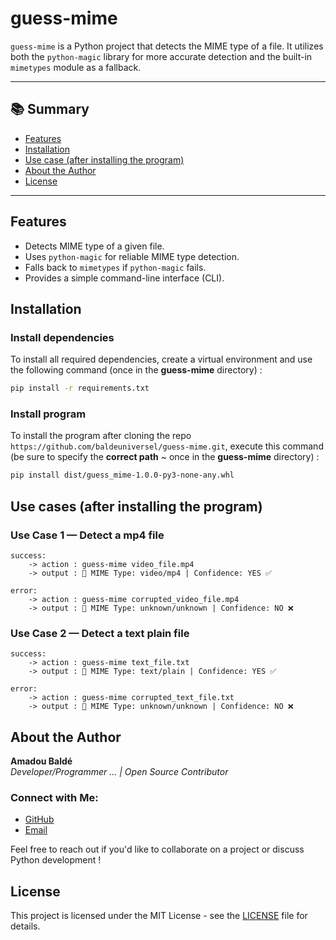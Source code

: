 # guess-mime
`guess-mime` is a Python project that detects the MIME type of a file. It utilizes both the `python-magic` library for more accurate 
detection and the built-in `mimetypes` module as a fallback.

---

## 📚 Summary
- [Features](#features)  
- [Installation](#installation)   
- [Use case (after installing the program)](#use-cases-after-installing-the-program)  
- [About the Author](#about-the-author)  
- [License](#license)

---

## Features
- Detects MIME type of a given file.
- Uses `python-magic` for reliable MIME type detection.
- Falls back to `mimetypes` if `python-magic` fails.
- Provides a simple command-line interface (CLI).

## Installation
### Install dependencies
To install all required dependencies, create a virtual environment and use the following command (once in the **guess-mime** directory) :
```bash
pip install -r requirements.txt 
```

### Install program
To install the program after cloning the repo `https://github.com/baldeuniversel/guess-mime.git`, execute 
this command (be sure to specify the **correct path** ~ once in the **guess-mime** directory) : 
```bash
pip install dist/guess_mime-1.0.0-py3-none-any.whl
```

## Use cases (after installing the program)
### Use Case 1 — Detect a mp4 file
```
success:
    -> action : guess-mime video_file.mp4
    -> output : 🎉 MIME Type: video/mp4 | Confidence: YES ✅

error:
    -> action : guess-mime corrupted_video_file.mp4
    -> output : 🎉 MIME Type: unknown/unknown | Confidence: NO ❌
```

### Use Case 2 — Detect a text plain file 
```
success:
    -> action : guess-mime text_file.txt
    -> output : 🎉 MIME Type: text/plain | Confidence: YES ✅

error:
    -> action : guess-mime corrupted_text_file.txt
    -> output : 🎉 MIME Type: unknown/unknown | Confidence: NO ❌
```

## About the Author
**Amadou Baldé**  
*Developer/Programmer ... | Open Source Contributor*

### Connect with Me:
- [GitHub](https://github.com/baldeuniversel)  
- [Email](mailto:baldeuniversel@protonmail.com)

Feel free to reach out if you'd like to collaborate on a project or discuss Python development !

## License
This project is licensed under the MIT License - see the [LICENSE](https://opensource.org/license/mit) file for details.
